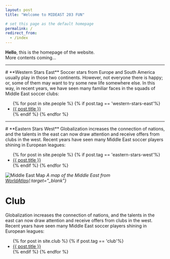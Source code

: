 ```yaml
---
layout: post
title: "Welcome to MIDEAST 203 FUN"

# set this page as the default homepage
permalink: /
redirect_from:
  - /index
---
```

**Hello**, this is the homepage of the website.  
More contents coming...

<hr>
# **Western Stars East**
Soccer stars from Europe and South America usually play in those two continents. However, not everyone there is happy; or, some of them may want to try some new life somewhere else. In this way, in recent years, we have seen many familiar faces in the squads of Middle East soccer clubs:
<ul>
  {% for post in site.people %}
    {% if post.tag == 'western-stars-east'%}
      <li>
        <a href="{{site.baseurl}}{{ post.url }}" target="_blank">{{ post.title }}</a>
      </li>
    {% endif %}
  {% endfor %}
</ul>

<hr>
# **Eastern Stars West**
Globalization increases the connection of nations, and the talents in the east can now draw attention and receive offers from clubs in the west. Recent years have seen many Middle East soccer players shining in European leagues:

<ul>
  {% for post in site.people %}
    {% if post.tag == 'eastern-stars-west'%}
      <li>
        <a href="{{site.baseurl}}{{ post.url }}" target="_blank">{{ post.title }}</a>
      </li>
    {% endif %}
  {% endfor %}
</ul>

![Middle East Map]({{site.baseurl}}/images/middle-east_map.jpg)
*A map of the Middle East from [WorldAtlas](https://www.worldatlas.com/articles/which-are-the-middle-eastern-countries.html){:target="_blank"}*

# **Club**
Globalization increases the connection of nations, and the talents in the east can now draw attention and receive offers from clubs in the west. Recent years have seen many Middle East soccer players shining in European leagues:

<ul>
  {% for post in site.club %}
    {% if post.tag == 'club'%}
      <li>
        <a href="{{site.baseurl}}{{ post.url }}" target="_blank">{{ post.title }}</a>
      </li>
    {% endif %}
  {% endfor %}
</ul>
